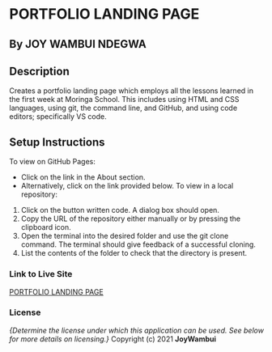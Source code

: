 # PORTFOLIO LANDING PAGE
## By JOY WAMBUI NDEGWA
## Description
 Creates a portfolio landing page which employs all the lessons learned in the first week at Moringa School. This includes using HTML and CSS languages, using git, the command line, and GitHub, and using code editors; specifically VS code.
## Setup Instructions
 To view on GitHub Pages:
  * Click on the link in the About section.
  * Alternatively, click on the link provided below.
 To view in a local repository:
  1. Click on the button written code. A dialog box should open.
  2. Copy the URL of the repository either manually or by pressing the clipboard icon.
  3. Open the terminal into the desired folder and use the git clone command. 
   The terminal should give feedback of a successful cloning.
  4. List the contents of the folder to check that the directory is present.
### Link to Live Site
 [PORTFOLIO LANDING PAGE](https://joywambui.github.io/IP1/)
### License
*{Determine the license under which this application can be used.  See below for more details on licensing.}*
Copyright (c) 2021 **JoyWambui**